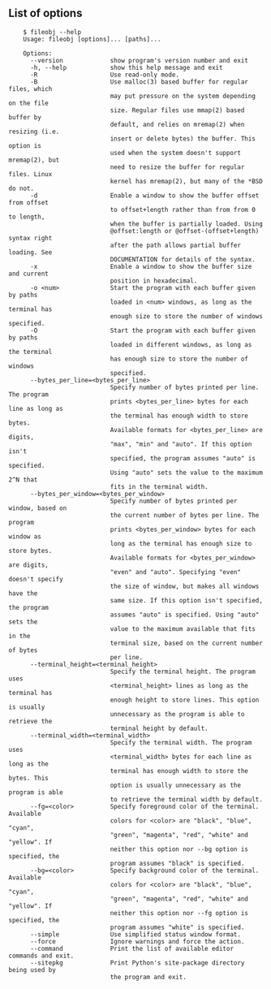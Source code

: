 ## List of options

        $ fileobj --help
        Usage: fileobj [options]... [paths]...
        
        Options:
          --version             show program's version number and exit
          -h, --help            show this help message and exit
          -R                    Use read-only mode.
          -B                    Use malloc(3) based buffer for regular files, which
                                may put pressure on the system depending on the file
                                size. Regular files use mmap(2) based buffer by
                                default, and relies on mremap(2) when resizing (i.e.
                                insert or delete bytes) the buffer. This option is
                                used when the system doesn't support mremap(2), but
                                need to resize the buffer for regular files. Linux
                                kernel has mremap(2), but many of the *BSD do not.
          -d                    Enable a window to show the buffer offset from offset
                                to offset+length rather than from from 0 to length,
                                when the buffer is partially loaded. Using
                                @offset:length or @offset-(offset+length) syntax right
                                after the path allows partial buffer loading. See
                                DOCUMENTATION for details of the syntax.
          -x                    Enable a window to show the buffer size and current
                                position in hexadecimal.
          -o <num>              Start the program with each buffer given by paths
                                loaded in <num> windows, as long as the terminal has
                                enough size to store the number of windows specified.
          -O                    Start the program with each buffer given by paths
                                loaded in different windows, as long as the terminal
                                has enough size to store the number of windows
                                specified.
          --bytes_per_line=<bytes_per_line>
                                Specify number of bytes printed per line. The program
                                prints <bytes_per_line> bytes for each line as long as
                                the terminal has enough width to store bytes.
                                Available formats for <bytes_per_line> are digits,
                                "max", "min" and "auto". If this option isn't
                                specified, the program assumes "auto" is specified.
                                Using "auto" sets the value to the maximum 2^N that
                                fits in the terminal width.
          --bytes_per_window=<bytes_per_window>
                                Specify number of bytes printed per window, based on
                                the current number of bytes per line. The program
                                prints <bytes_per_window> bytes for each window as
                                long as the terminal has enough size to store bytes.
                                Available formats for <bytes_per_window> are digits,
                                "even" and "auto". Specifying "even" doesn't specify
                                the size of window, but makes all windows have the
                                same size. If this option isn't specified, the program
                                assumes "auto" is specified. Using "auto" sets the
                                value to the maximum available that fits in the
                                terminal size, based on the current number of bytes
                                per line.
          --terminal_height=<terminal_height>
                                Specify the terminal height. The program uses
                                <terminal_height> lines as long as the terminal has
                                enough height to store lines. This option is usually
                                unnecessary as the program is able to retrieve the
                                terminal height by default.
          --terminal_width=<terminal_width>
                                Specify the terminal width. The program uses
                                <terminal_width> bytes for each line as long as the
                                terminal has enough width to store the bytes. This
                                option is usually unnecessary as the program is able
                                to retrieve the terminal width by default.
          --fg=<color>          Specify foreground color of the terminal. Available
                                colors for <color> are "black", "blue", "cyan",
                                "green", "magenta", "red", "white" and "yellow". If
                                neither this option nor --bg option is specified, the
                                program assumes "black" is specified.
          --bg=<color>          Specify background color of the terminal. Available
                                colors for <color> are "black", "blue", "cyan",
                                "green", "magenta", "red", "white" and "yellow". If
                                neither this option nor --fg option is specified, the
                                program assumes "white" is specified.
          --simple              Use simplified status window format.
          --force               Ignore warnings and force the action.
          --command             Print the list of available editor commands and exit.
          --sitepkg             Print Python's site-package directory being used by
                                the program and exit.
